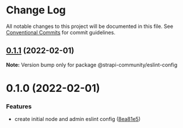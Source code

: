 # Change Log

All notable changes to this project will be documented in this file.
See [Conventional Commits](https://conventionalcommits.org) for commit guidelines.

## [0.1.1](https://github.com/strapi-community/eslint-config/compare/v0.1.0...v0.1.1) (2022-02-01)

**Note:** Version bump only for package @strapi-community/eslint-config





# 0.1.0 (2022-02-01)


### Features

* create initial node and admin eslint config ([8ea81e5](https://github.com/strapi-community/eslint-config/commit/8ea81e5faa662ad03b7fef6cf09eddcb05329ba7))
